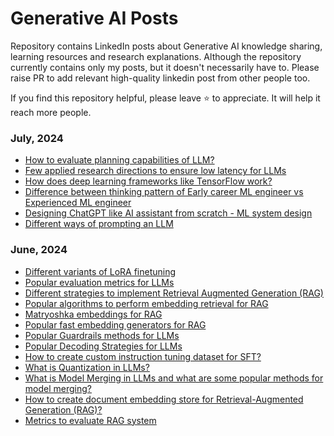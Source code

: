# Generative AI Posts
Repository contains LinkedIn posts about Generative AI knowledge sharing, learning resources and research explanations. Although the repository currently contains only my posts, but it doesn't necessarily have to. Please raise PR to add relevant high-quality linkedin post from other people too.

If you find this repository helpful, please leave  ⭐  to appreciate. It will help it reach more people. 

### July, 2024
- [How to evaluate planning capabilities of LLM?](https://www.linkedin.com/posts/ashutosh1919_ai-machinelearning-llm-activity-7213569221706858496-RQ9U?utm_source=share&utm_medium=member_desktop)
- [Few applied research directions to ensure low latency for LLMs](https://www.linkedin.com/posts/ashutosh1919_ai-machinelearning-llm-activity-7213932743850614785-xP4R?utm_source=share&utm_medium=member_desktop)
- [How does deep learning frameworks like TensorFlow work?](https://www.linkedin.com/posts/ashutosh1919_ai-machinelearning-llm-activity-7217204195274153984-63My?utm_source=share&utm_medium=member_desktop)
- [Difference between thinking pattern of Early career ML engineer vs Experienced ML engineer](https://www.linkedin.com/posts/ashutosh1919_ai-machinelearning-llm-activity-7216467336860434435-WQMH?utm_source=share&utm_medium=member_desktop)
- [Designing ChatGPT like AI assistant from scratch - ML system design](https://www.linkedin.com/posts/ashutosh1919_ai-machinelearning-llm-activity-7216091242076545025-aSXJ?utm_source=share&utm_medium=member_desktop)
- [Different ways of prompting an LLM](https://www.linkedin.com/posts/ashutosh1919_ai-machinelearning-llm-activity-7217560232162467840-Jnbf?utm_source=share&utm_medium=member_desktop)


### June, 2024
- [Different variants of LoRA finetuning](https://www.linkedin.com/posts/ashutosh1919_machinelearning-ai-llm-activity-7203446874765225986-uEqH/)
- [Popular evaluation metrics for LLMs](https://www.linkedin.com/posts/ashutosh1919_machinelearning-ai-llm-activity-7203788804271276032-duxI/)
- [Different strategies to implement Retrieval Augmented Generation (RAG)](https://www.linkedin.com/posts/ashutosh1919_ai-machinelearning-nlp-activity-7204133978512003076-toVd?utm_source=share&utm_medium=member_desktop)
- [Popular algorithms to perform embedding retrieval for RAG](https://www.linkedin.com/posts/ashutosh1919_ai-machinelearning-embeddingretrieval-activity-7204497272401776640-WVWi?utm_source=share&utm_medium=member_desktop)
- [Matryoshka embeddings for RAG](https://www.linkedin.com/posts/ashutosh1919_ai-machinelearning-llm-activity-7204852308319375361-LsCH?utm_source=share&utm_medium=member_desktop)
- [Popular fast embedding generators for RAG](https://www.linkedin.com/posts/ashutosh1919_ai-machinelearning-llm-activity-7205960718829903872-EAsE?utm_source=share&utm_medium=member_desktop)
- [Popular Guardrails methods for LLMs](https://www.linkedin.com/posts/ashutosh1919_ai-machinelearning-llm-activity-7206309234316111872-TOBx?utm_source=share&utm_medium=member_desktop)
- [Popular Decoding Strategies for LLMs](https://www.linkedin.com/posts/ashutosh1919_ai-machinelearning-llm-activity-7206671637151182851-iaOU?utm_source=share&utm_medium=member_desktop)
- [How to create custom instruction tuning dataset for SFT?](https://www.linkedin.com/posts/ashutosh1919_ai-machinelearning-llm-activity-7207033984512401409-tpB_?utm_source=share&utm_medium=member_desktop)
- [What is Quantization in LLMs?](https://www.linkedin.com/posts/ashutosh1919_ai-machinelearning-llm-activity-7208860760116981760-Xckp?utm_source=share&utm_medium=member_desktop)
- [What is Model Merging in LLMs and what are some popular methods for model merging?](https://www.linkedin.com/posts/ashutosh1919_ai-machinelearning-llm-activity-7209216725542666240-EQrl?utm_source=share&utm_medium=member_desktop)
- [How to create document embedding store for Retrieval-Augmented Generation (RAG)?](https://www.linkedin.com/posts/ashutosh1919_ai-machinelearning-llm-activity-7209570694257336320-aeBm?utm_source=share&utm_medium=member_desktop)
- [Metrics to evaluate RAG system](https://www.linkedin.com/posts/ashutosh1919_ai-machinelearning-llm-activity-7211382634688503808-gncs?utm_source=share&utm_medium=member_desktop)
